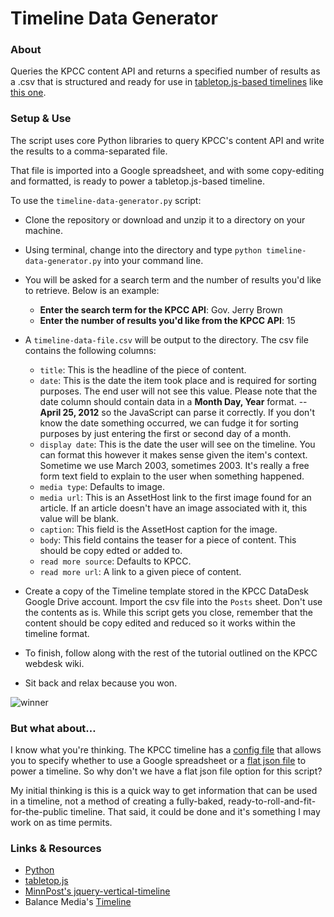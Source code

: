 # Timeline Data Generator

### About

Queries the KPCC content API and returns a specified number of results as a .csv that is structured and ready for use in [tabletop.js-based timelines](https://github.com/MinnPost/jquery-vertical-timeline) like [this one](http://projects.scpr.org/static/timelines/christopher-dorner-timeline/).

### Setup & Use

The script uses core Python libraries to query KPCC's content API and write the results to a comma-separated file.

That file is imported into a Google spreadsheet, and with some copy-editing and formatted, is ready to power a tabletop.js-based timeline. 

To use the ```timeline-data-generator.py``` script:

* Clone the repository or download and unzip it to a directory on your machine.
* Using terminal, change into the directory and type ```python timeline-data-generator.py``` into your command line.
* You will be asked for a search term and the number of results you'd like to retrieve. Below is an example:

    * **Enter the search term for the KPCC API**: Gov. Jerry Brown
    * **Enter the number of results you'd like from the KPCC API**: 15

* A ```timeline-data-file.csv``` will be output to the directory. The csv file contains the following columns:

    * ```title```: This is the headline of the piece of content.
    * ```date```: This is the date the item took place and is required for sorting purposes. The end user will not see this value. Please note that the date column should contain data in a **Month Day, Year** format. -- **April 25, 2012** so the JavaScript can parse it correctly. If you don't know the date something occurred, we can fudge it for sorting purposes by just entering the first or second day of a month.
    * ```display date```: This is the date the user will see on the timeline. You can format this however it makes sense given the item's context. Sometime we use March 2003, sometimes 2003. It's really a free form text field to explain to the user when something happened.
    * ```media type```: Defaults to image.
    * ```media url```: This is an AssetHost link to the first image found for an article. If an article doesn't have an image associated with it, this value will be blank.
    * ```caption```: This field is the AssetHost caption for the image.
    * ```body```: This field contains the teaser for a piece of content. This should be copy edted or added to.
    * ```read more source```: Defaults to KPCC.
    * ```read more url```: A link to a given piece of content.

* Create a copy of the Timeline template stored in the KPCC DataDesk Google Drive account. Import the csv file into the ```Posts``` sheet. Don't use the contents as is. While this script gets you close, remember that the content should be copy edited and reduced so it works within the timeline format.

* To finish, follow along with the rest of the tutorial outlined on the KPCC webdesk wiki.

* Sit back and relax because you won.

![winner](http://i0.kym-cdn.com/entries/icons/original/000/012/982/post-19715-Brent-Rambo-gif-thumbs-up-imgu-L3yP.gif)

### But what about…

I know what you're thinking. The KPCC timeline has a [config file](https://github.com/SCPR/static-projects/blob/master/timelines/christopher-dorner-timeline/timeline-config.js) that allows you to specify whether to use a Google spreadsheet or a [flat json file](https://github.com/SCPR/static-projects/blob/master/timelines/christopher-dorner-timeline/timeline-data.json) to power a timeline. So why don't we have a flat json file option for this script?

My initial thinking is this is a quick way to get information that can be used in a timeline, not a method of creating a fully-baked, ready-to-roll-and-fit-for-the-public timeline. That said, it could be done and it's something I may work on as time permits.

### Links & Resources

* [Python](http://www.python.org/)
* [tabletop.js](https://github.com/jsoma/tabletop)
* [MinnPost's jquery-vertical-timeline](https://github.com/MinnPost/jquery-vertical-timeline)
* Balance Media's [Timeline](https://github.com/balancemedia/Timeline)